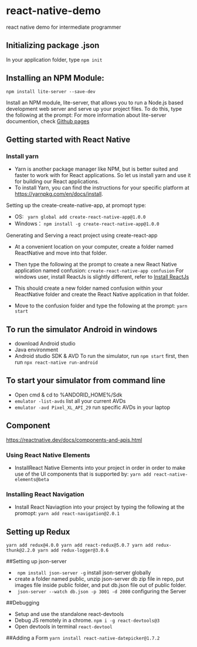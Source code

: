# react-native-demo
react native demo for intermediate programmer

## Initializing package .json
In your application folder, type
`npm init`

## Installing an NPM Module:
`npm install lite-server --save-dev`

Install an NPM module, lite-server, that allows you to run a Node.js based development web server and serve up your project files. To do this, type the following at the prompt:
For more information about lite-server documention, check [Github pages](https://github.com/johnpapa/lite-server )

## Getting started with React Native
### Install yarn
- Yarn is another package manager like NPM, but is better suited and faster to work with for React applications. So let us install yarn and use it for building our React applications.
- To install Yarn, you can find the instructions for your specific platform at https://yarnpkg.com/en/docs/install.

Setting up the create-create-native-app, at promopt type:
- OS: ` yarn global add create-react-native-app@1.0.0` 
- Windows： `npm install -g create-react-native-app@1.0.0`

Generating and Serving a react project using create-react-app
- At a convenient location on your computer, create a folder named ReactNative and move into that folder.
- Then type the following at the prompt to create a new React Native application named confusion:
`create-react-native-app confusion`
For windows user, install ReactJs is slightly different, refer to [Install ReactJs](https://makandracards.com/reactjs-quick/52419-install-reactjs-windows)

- This should create a new folder named confusion within your ReactNative folder and create the React Native application in that folder.
- Move to the confusion folder and type the following at the prompt: `yarn start`

## To run the simulator Android in windows
- download Android studio
- Java environment
- Android studio SDK & AVD
To run the simulator, run `npm start` first, then run `npx react-native run-android`

## To start your simulator from command line
- Open cmd & cd to %ANDORID_HOME%/Sdk
- `emulator -list-avds` list all your current AVDs
- `emulator -avd Pixel_XL_API_29` run specific AVDs in your laptop

## Component
https://reactnative.dev/docs/components-and-apis.html

### Using React Native Elements
- InstallReact Native Elements into your project in order in order to make use of the UI components that is supported by:
`yarn add react-native-elements@beta`

### Installing React Navigation
- Install React Naviagtion into your project by typing the following at the promopt:
 `yarn add react-navigation@2.0.1`

## Setting up Redux
`yarn add redux@4.0.0
yarn add react-redux@5.0.7
yarn add redux-thunk@2.2.0
yarn add redux-logger@3.0.6`

##Setting up json-server
- ` npm install json-server -g` install json-server globally
- create a folder named public, unzip json-server db zip file in repo, put images file inside public folder, and put db.json file out of public folder.
- ` json-server --watch db.json -p 3001 -d 2000` configuring the Server

##Debugging
- Setup and use the standalone react-devtools
- Debug JS remotely in a chrome. `npm i -g react-devtools@3`
- Open devtools in terminal `react-devtool`

##Adding a Form
`yarn install react-native-datepicker@1.7.2`
